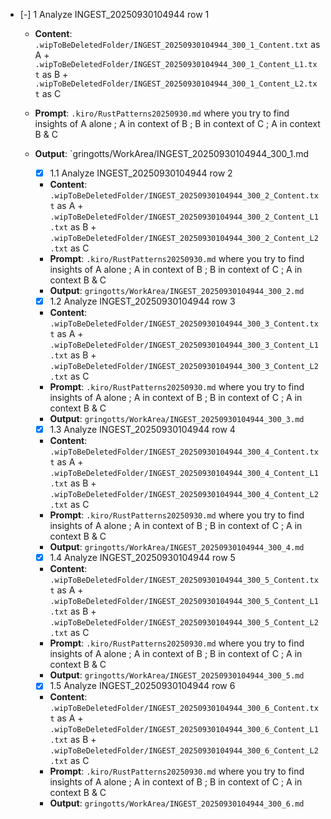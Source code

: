 - [-] 1 Analyze INGEST_20250930104944 row 1
  - **Content**: `.wipToBeDeletedFolder/INGEST_20250930104944_300_1_Content.txt` as A + `.wipToBeDeletedFolder/INGEST_20250930104944_300_1_Content_L1.txt` as B + `.wipToBeDeletedFolder/INGEST_20250930104944_300_1_Content_L2.txt` as C
  - **Prompt**: `.kiro/RustPatterns20250930.md` where you try to find insights of A alone ; A in context of B ; B in context of C ; A in context B & C
  - **Output**: `gringotts/WorkArea/INGEST_20250930104944_300_1.md
    - [x] 1.1 Analyze INGEST_20250930104944 row 2
    - **Content**: `.wipToBeDeletedFolder/INGEST_20250930104944_300_2_Content.txt` as A + `.wipToBeDeletedFolder/INGEST_20250930104944_300_2_Content_L1.txt` as B + `.wipToBeDeletedFolder/INGEST_20250930104944_300_2_Content_L2.txt` as C
    - **Prompt**: `.kiro/RustPatterns20250930.md` where you try to find insights of A alone ; A in context of B ; B in context of C ; A in context B & C
    - **Output**: `gringotts/WorkArea/INGEST_20250930104944_300_2.md`

    - [x] 1.2 Analyze INGEST_20250930104944 row 3
    - **Content**: `.wipToBeDeletedFolder/INGEST_20250930104944_300_3_Content.txt` as A + `.wipToBeDeletedFolder/INGEST_20250930104944_300_3_Content_L1.txt` as B + `.wipToBeDeletedFolder/INGEST_20250930104944_300_3_Content_L2.txt` as C
    - **Prompt**: `.kiro/RustPatterns20250930.md` where you try to find insights of A alone ; A in context of B ; B in context of C ; A in context B & C
    - **Output**: `gringotts/WorkArea/INGEST_20250930104944_300_3.md`

    - [x] 1.3 Analyze INGEST_20250930104944 row 4
    - **Content**: `.wipToBeDeletedFolder/INGEST_20250930104944_300_4_Content.txt` as A + `.wipToBeDeletedFolder/INGEST_20250930104944_300_4_Content_L1.txt` as B + `.wipToBeDeletedFolder/INGEST_20250930104944_300_4_Content_L2.txt` as C
    - **Prompt**: `.kiro/RustPatterns20250930.md` where you try to find insights of A alone ; A in context of B ; B in context of C ; A in context B & C
    - **Output**: `gringotts/WorkArea/INGEST_20250930104944_300_4.md`

    - [x] 1.4 Analyze INGEST_20250930104944 row 5
    - **Content**: `.wipToBeDeletedFolder/INGEST_20250930104944_300_5_Content.txt` as A + `.wipToBeDeletedFolder/INGEST_20250930104944_300_5_Content_L1.txt` as B + `.wipToBeDeletedFolder/INGEST_20250930104944_300_5_Content_L2.txt` as C
    - **Prompt**: `.kiro/RustPatterns20250930.md` where you try to find insights of A alone ; A in context of B ; B in context of C ; A in context B & C
    - **Output**: `gringotts/WorkArea/INGEST_20250930104944_300_5.md`

    - [x] 1.5 Analyze INGEST_20250930104944 row 6
    - **Content**: `.wipToBeDeletedFolder/INGEST_20250930104944_300_6_Content.txt` as A + `.wipToBeDeletedFolder/INGEST_20250930104944_300_6_Content_L1.txt` as B + `.wipToBeDeletedFolder/INGEST_20250930104944_300_6_Content_L2.txt` as C
    - **Prompt**: `.kiro/RustPatterns20250930.md` where you try to find insights of A alone ; A in context of B ; B in context of C ; A in context B & C
    - **Output**: `gringotts/WorkArea/INGEST_20250930104944_300_6.md`

